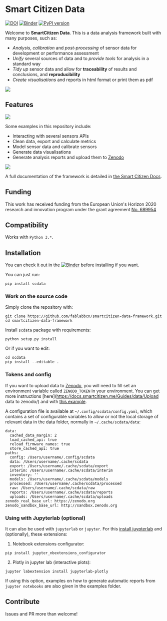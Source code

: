 Smart Citizen Data
=======

[![DOI](https://zenodo.org/badge/97752018.svg)](https://zenodo.org/badge/latestdoi/97752018)
[![Binder](https://mybinder.org/badge_logo.svg)](https://mybinder.org/v2/gh/fablabbcn/smartcitizen-data-framework/master?filepath=%2Fexamples%2Fnotebooks)
[![PyPI version](https://badge.fury.io/py/scdata.svg)](https://badge.fury.io/py/scdata)

Welcome to **SmartCitizen Data**. This is a data analysis framework built with many purposes, such as:

 - *Analysis*, *calibration* and *post-processing* of sensor data for development or performance assessment
 - *Unify* several sources of data and to *provide tools* for analysis in a standard way
 - *Tidy up* sensor data and allow for **traceability** of results and conclusions, and **reproducibility**
 - *Create visualisations* and reports in html format or print them as pdf

![](assets/images/saf_schema.png)

## Features

![](assets/images/covid-noise.png)

Some examples in this repository include:

- Interacting with several sensors APIs
- Clean data, export and calculate metrics
- Model sensor data and calibrate sensors
- Generate data visualisations
- Generate analysis reports and upload them to [Zenodo](http://zenodo.org)

![](assets/images/Workflow.png)

A full documentation of the framework is detailed in [the Smart Citizen Docs](https://docs.smartcitizen.me/Data%20Analysis/). 

## Funding

This work has received funding from the European Union's Horizon 2020 research and innovation program under the grant agreement [No. 689954](https://cordis.europa.eu/project/rcn/202639_en.html)

## Compatibility

Works with `Python 3.*`.

## Installation

You can check it out in the [![Binder](https://mybinder.org/badge_logo.svg)](https://mybinder.org/v2/gh/fablabbcn/smartcitizen-data-framework/master?filepath=%2Fexamples%2Fnotebooks) before installing if you want.

You can just run:

```
pip install scdata
```

### Work on the source code

Simply clone the repository with:

```
git clone https://github.com/fablabbcn/smartcitizen-data-framework.git
cd smartcitizen-data-framework
```

Install `scdata` package with requirements:

```
python setup.py install
```

Or if you want to edit:

```
cd scdata
pip install --editable .
```

### Tokens and config

If you want to upload data to [Zenodo](http://zenodo.org), you will need to fill set an environment variable called `ZENODO_TOKEN` in your environment. You can get more instructions [here](https://docs.smartcitizen.me/Guides/data/Upload data to zenodo/) and with [this example](https://github.com/fablabbcn/smartcitizen-data/blob/master/examples/notebooks/06_upload_to_zenodo.ipynb).

A configuration file is available at `~/.config/scdata/config.yaml`, which contains a set of configurable variables to allow or not the local storage of relevant data in the data folder, normally in `~/.cache/scdata/data`:

```
data:
  cached_data_margin: 2
  load_cached_api: true
  reload_firmware_names: true
  store_cached_api: true
paths:
  config: /Users/username/.config/scdata
  data: /Users/username/.cache/scdata
  export: /Users/username/.cache/scdata/export
  interim: /Users/username/.cache/scdata/interim
  inventory: ''
  models: /Users/username/.cache/scdata/models
  processed: /Users/username/.cache/scdata/processed
  raw: /Users/username/.cache/scdata/raw
  reports: /Users/username/.cache/scdata/reports
  uploads: /Users/username/.cache/scdata/uploads
zenodo_real_base_url: https://zenodo.org
zenodo_sandbox_base_url: http://sandbox.zenodo.org
```

### Using with Jupyterlab (optional)

It can also be used with `jupyterlab` or `jupyter`. For this [install juypterlab](https://github.com/jupyterlab/jupyterlab) and (optionally), these extensions:

1. Notebook extensions configurator:

```
pip install jupyter_nbextensions_configurator
```

2. Plotly in jupyter lab (interactive plots):

```
jupyter labextension install jupyterlab-plotly
```

If using this option, examples on how to generate automatic reports from `jupyter notebooks` are also given in the examples folder.

## Contribute

Issues and PR more than welcome!
